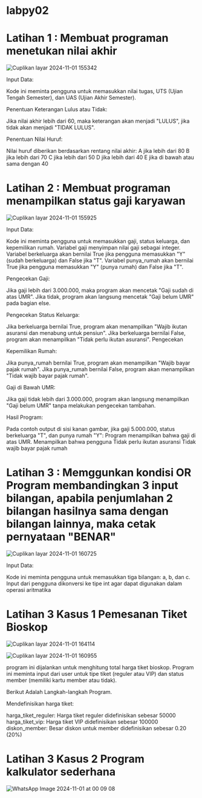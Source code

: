 # labpy02

# Latihan 1 : Membuat programan menetukan nilai akhir
![Cuplikan layar 2024-11-01 155342](https://github.com/user-attachments/assets/c02f9ce0-fca8-4c39-82c9-8e78ade715f9)

Input Data:

Kode ini meminta pengguna untuk memasukkan nilai tugas, UTS (Ujian Tengah Semester), dan UAS (Ujian Akhir Semester).

Penentuan Keterangan Lulus atau Tidak:

Jika nilai akhir lebih dari 60, maka keterangan akan menjadi "LULUS", jika tidak akan menjadi "TIDAK LULUS".

Penentuan Nilai Huruf:

Nilai huruf diberikan berdasarkan rentang nilai akhir: A jika lebih dari 80 B jika lebih dari 70 C jika lebih dari 50 D jika lebih dari 40 E jika di bawah atau sama dengan 40

# Latihan 2 : Membuat programan menampilkan status gaji karyawan
![Cuplikan layar 2024-11-01 155925](https://github.com/user-attachments/assets/193138ce-30c7-49bd-a54d-49370af55522)

Input Data:

Kode ini meminta pengguna untuk memasukkan gaji, status keluarga, dan kepemilikan rumah. Variabel gaji menyimpan nilai gaji sebagai integer. Variabel berkeluarga akan bernilai True jika pengguna memasukkan "Y" (sudah berkeluarga) dan False jika "T". Variabel punya_rumah akan bernilai True jika pengguna memasukkan "Y" (punya rumah) dan False jika "T".

Pengecekan Gaji:

Jika gaji lebih dari 3.000.000, maka program akan mencetak "Gaji sudah di atas UMR". Jika tidak, program akan langsung mencetak "Gaji belum UMR" pada bagian else.

Pengecekan Status Keluarga:

Jika berkeluarga bernilai True, program akan menampilkan "Wajib ikutan asuransi dan menabung untuk pensiun". Jika berkeluarga bernilai False, program akan menampilkan "Tidak perlu ikutan asuransi". Pengecekan

Kepemilikan Rumah:

Jika punya_rumah bernilai True, program akan menampilkan "Wajib bayar pajak rumah". Jika punya_rumah bernilai False, program akan menampilkan "Tidak wajib bayar pajak rumah".

Gaji di Bawah UMR:

Jika gaji tidak lebih dari 3.000.000, program akan langsung menampilkan "Gaji belum UMR" tanpa melakukan pengecekan tambahan.

Hasil Program:

Pada contoh output di sisi kanan gambar, jika gaji 5.000.000, status berkeluarga "T", dan punya rumah "Y": Program menampilkan bahwa gaji di atas UMR. Menampilkan bahwa pengguna Tidak perlu ikutan asuransi Tidak wajib bayar pajak rumah

# Latihan 3 : Memggunkan kondisi OR Program membandingkan 3 input bilangan, apabila penjumlahan 2 bilangan hasilnya sama dengan bilangan lainnya, maka cetak pernyataan "BENAR"

![Cuplikan layar 2024-11-01 160725](https://github.com/user-attachments/assets/b494e5a4-a7bb-4de9-be50-2ed99928f1bf)

Input Data:

Kode ini meminta pengguna untuk memasukkan tiga bilangan: a, b, dan c. Input dari pengguna dikonversi ke tipe int agar dapat digunakan dalam operasi aritmatika

# Latihan 3 Kasus 1 Pemesanan Tiket Bioskop
![Cuplikan layar 2024-11-01 164114](https://github.com/user-attachments/assets/4eb7beef-1664-4bcd-a52f-17f385b15dcb)

![Cuplikan layar 2024-11-01 160955](https://github.com/user-attachments/assets/e3f760b1-1efe-4021-87b5-6afd38162d92)

program ini dijalankan untuk menghitung total harga tiket bioskop. Program ini meminta input dari user untuk tipe tiket (reguler atau VIP) dan status member (memiliki kartu member atau tidak).

Berikut Adalah Langkah-langkah Program.

Mendefinisikan harga tiket:

harga_tiket_reguler: Harga tiket reguler didefinisikan sebesar 50000 harga_tiket_vip: Harga tiket VIP didefinisikan sebesar 100000 diskon_member: Besar diskon untuk member didefinisikan sebesar 0.20 (20%)

# Latihan 3 Kasus 2 Program kalkulator sederhana

![WhatsApp Image 2024-11-01 at 00 09 08](https://github.com/user-attachments/assets/4d286347-6416-4fd9-821b-a3ecb5f2cfe5)

